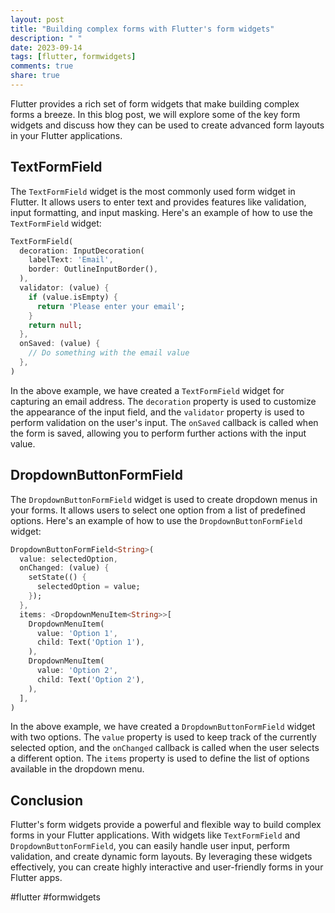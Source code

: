 ```yaml
---
layout: post
title: "Building complex forms with Flutter's form widgets"
description: " "
date: 2023-09-14
tags: [flutter, formwidgets]
comments: true
share: true
---
```


Flutter provides a rich set of form widgets that make building complex forms a breeze. In this blog post, we will explore some of the key form widgets and discuss how they can be used to create advanced form layouts in your Flutter applications.

## TextFormField

The `TextFormField` widget is the most commonly used form widget in Flutter. It allows users to enter text and provides features like validation, input formatting, and input masking. Here's an example of how to use the `TextFormField` widget:

```dart
TextFormField(
  decoration: InputDecoration(
    labelText: 'Email',
    border: OutlineInputBorder(),
  ),
  validator: (value) {
    if (value.isEmpty) {
      return 'Please enter your email';
    }
    return null;
  },
  onSaved: (value) {
    // Do something with the email value
  },
)
```

In the above example, we have created a `TextFormField` widget for capturing an email address. The `decoration` property is used to customize the appearance of the input field, and the `validator` property is used to perform validation on the user's input. The `onSaved` callback is called when the form is saved, allowing you to perform further actions with the input value.

## DropdownButtonFormField

The `DropdownButtonFormField` widget is used to create dropdown menus in your forms. It allows users to select one option from a list of predefined options. Here's an example of how to use the `DropdownButtonFormField` widget:

```dart
DropdownButtonFormField<String>(
  value: selectedOption,
  onChanged: (value) {
    setState(() {
      selectedOption = value;
    });
  },
  items: <DropdownMenuItem<String>>[
    DropdownMenuItem(
      value: 'Option 1',
      child: Text('Option 1'),
    ),
    DropdownMenuItem(
      value: 'Option 2',
      child: Text('Option 2'),
    ),
  ],
)
```

In the above example, we have created a `DropdownButtonFormField` widget with two options. The `value` property is used to keep track of the currently selected option, and the `onChanged` callback is called when the user selects a different option. The `items` property is used to define the list of options available in the dropdown menu.

## Conclusion

Flutter's form widgets provide a powerful and flexible way to build complex forms in your Flutter applications. With widgets like `TextFormField` and `DropdownButtonFormField`, you can easily handle user input, perform validation, and create dynamic form layouts. By leveraging these widgets effectively, you can create highly interactive and user-friendly forms in your Flutter apps.

#flutter #formwidgets
